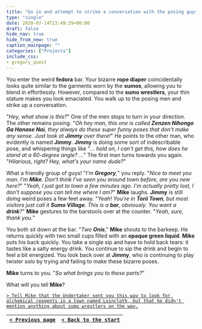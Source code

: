 ```yaml
---
title: "Go in and attempt to strike a conversation with the posing guys in the hopes that they can tell me what's going on."
type: "single"
date: 2020-07-14T23:49:29+00:00
draft: false
hide_nav: true
hide_from_new: true
caption_mainpage: ""
categories: ["Projects"]
include_css:
- gregory_quest
---
```


You enter the weird **fedora** bar. Your bizarre **rope diaper** coincidentally looks quite similar to the garments worn by the **sumos**, allowing you to blend in effortlessly. However, compared to the **sumo wrestlers**, your thin stature makes you look emaciated. You walk up to the posing men and strike up a conversation.

"*Hey, what show is this?*" One of the men stops to turn in your direction. The other remains posing. "*Oh hey man, this one is called **Zenzen Nihongo Ga Hanase Nai**, they always do these super funny poses that don't make any sense. Just look at **Jimmy** over there!*" He points to the other man, who evidently is named **Jimmy**. **Jimmy** is doing some sort of indescribable pose, and whispering things like "*... hold on, I can't get this, how does he stand at a 60-degree angle? ...*" The first man turns towards you again. "*Hilarious, right? Hey, what's your name dude?*"

What a friendly group of guys! "*I'm **Gregory**,*" you reply. "*Nice to meet you man. I'm **Mike**. Don't think I've seen you around town before, are you new here?*" "*Yeah, I just got to town a few minutes ago. I'm actually pretty lost, I don't suppose you can tell me where I am?*" **Mike** laughs. **Jimmy** is still doing weird poses a few feet away. "*Yeah! You're in **Torii Town**, but most visitors just call it **Sumo Village**. This is a **bar**, obviously. You want a **drink**?*" **Mike** gestures to the barstools over at the counter. "*Yeah, sure, thank you.*" 

You both sit down at the bar. "*Two **Onis***," **Mike** shouts to the barkeep. He returns quickly with two small cups filled with an **opaque green liquid**. **Mike** puts his back quickly. You take a single sip and have to hold back tears: it tastes like a salty energy drink. You continue to sip the drink and begin to feel a bit energized. You look back over at **Jimmy**, who is continuing to play twister solo by trying and failing to make these bizarre poses.

**Mike** turns to you. "*So what brings you to these parts?*"

What will you tell **Mike**?

[``> Tell Mike that the Undertaker sent you this way to look for alchemical reagents in a town named Loincloth, but that he didn't mention anything about sumo wrestlers on the way.``](../61)

|[``< Previous page``](../59)|[``< Back to the start``](../)|
|---|---|